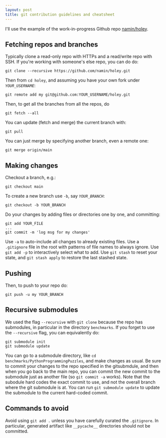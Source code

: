 ```yaml
---
layout: post
title: git contribution guidelines and cheatsheet
---
```


I'll use the example of the work-in-progress Github repo [namin/holey](https://github.com/namin/holey).

## Fetching repos and branches

Typically clone a read-only repo with HTTPs and a read/write repo with SSH.
If you're working with someone's else repo, you can do do:
```
git clone --recursive https://github.com/namin/holey.git
```
Then from `cd holey`, and assuming you have your own fork under _`YOUR_USERNAME`_:
```
git remote add my git@github.com:YOUR_USERNAME/holey.git
```
Then, to get all the branches from all the repos, do
```
git fetch --all
```
You can update (fetch and merge) the current branch with:
```
git pull
```
You can just merge by specifying another branch, even a remote one:
```
git merge origin/main
```

## Making changes
Checkout a branch, e.g.:
```
git checkout main
```
To create a new branch use `-b`, say _`YOUR_BRANCH`_:
```
git checkout -b YOUR_BRANCH
```
Do your changes by adding files or directories one by one, and committing:
```
git add YOUR_FILE
...
git commit -m 'log msg for my changes'
```
Use `-a` to auto-include all changes to already existing files.
Use a `.gitignore` file in the root with patterns of file names to always ignore.
Use `git add -p` to interactively select what to add.
Use `git stash` to reset your state, and `git stash apply` to restore the last stashed state.

## Pushing

Then, to push to your repo do:
```
git push -u my YOUR_BRANCH
```

## Recursive submodules

We used the flag `--recursive` with `git clone` because the repo has submodules, in particular in the directory `benchmarks`.
If you forget to use the `--recursive` flag, you can equivalently do:
```
git submodule init
git submodule update
```
You can go to a submodule directory, like `cd benchmarks/PythonProgrammingPuzzles`, and make changes as usual.
Be sure to commit your changes to the repo specified in the gitsubmdule, and then when you go back to the main repo, you can commit the new commit to the submodule just as another file (so `git commit -a` works). Note that the subodule hard codes the exact commit to use, and not the overall branch where the git submodule is at. You can run `git submodule update` to update the submodule to the current hard-coded commit.

## Commands to avoid

Avoid using `git add .` unless you have carefully curated the `.gitignore`. In particular, generated artifact like `__pycache__` directories should not be committed.

